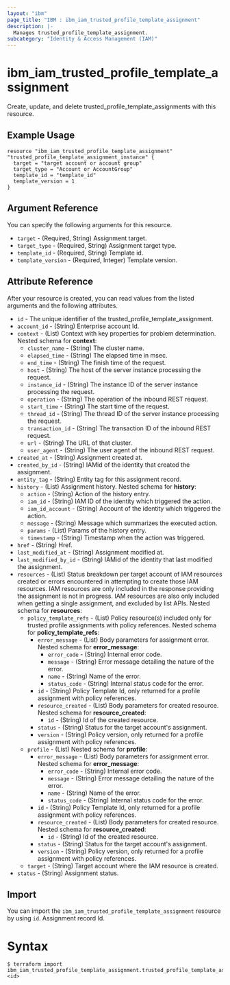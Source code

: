 ```yaml
---
layout: "ibm"
page_title: "IBM : ibm_iam_trusted_profile_template_assignment"
description: |-
  Manages trusted_profile_template_assignment.
subcategory: "Identity & Access Management (IAM)"
---
```


# ibm_iam_trusted_profile_template_assignment

Create, update, and delete trusted_profile_template_assignments with this resource.

## Example Usage

```hcl
resource "ibm_iam_trusted_profile_template_assignment" "trusted_profile_template_assignment_instance" {
  target = "target account or account group"
  target_type = "Account or AccountGroup"
  template_id = "template_id"
  template_version = 1
}
```

## Argument Reference

You can specify the following arguments for this resource.

* `target` - (Required, String) Assignment target.
* `target_type` - (Required, String) Assignment target type.
* `template_id` - (Required, String) Template id.
* `template_version` - (Required, Integer) Template version.

## Attribute Reference

After your resource is created, you can read values from the listed arguments and the following attributes.

* `id` - The unique identifier of the trusted_profile_template_assignment.
* `account_id` - (String) Enterprise account Id.
* `context` - (List) Context with key properties for problem determination.
Nested schema for **context**:
	* `cluster_name` - (String) The cluster name.
	* `elapsed_time` - (String) The elapsed time in msec.
	* `end_time` - (String) The finish time of the request.
	* `host` - (String) The host of the server instance processing the request.
	* `instance_id` - (String) The instance ID of the server instance processing the request.
	* `operation` - (String) The operation of the inbound REST request.
	* `start_time` - (String) The start time of the request.
	* `thread_id` - (String) The thread ID of the server instance processing the request.
	* `transaction_id` - (String) The transaction ID of the inbound REST request.
	* `url` - (String) The URL of that cluster.
	* `user_agent` - (String) The user agent of the inbound REST request.
* `created_at` - (String) Assignment created at.
* `created_by_id` - (String) IAMid of the identity that created the assignment.
* `entity_tag` - (String) Entity tag for this assignment record.
* `history` - (List) Assignment history.
Nested schema for **history**:
	* `action` - (String) Action of the history entry.
	* `iam_id` - (String) IAM ID of the identity which triggered the action.
	* `iam_id_account` - (String) Account of the identity which triggered the action.
	* `message` - (String) Message which summarizes the executed action.
	* `params` - (List) Params of the history entry.
	* `timestamp` - (String) Timestamp when the action was triggered.
* `href` - (String) Href.
* `last_modified_at` - (String) Assignment modified at.
* `last_modified_by_id` - (String) IAMid of the identity that last modified the assignment.
* `resources` - (List) Status breakdown per target account of IAM resources created or errors encountered in attempting to create those IAM resources. IAM resources are only included in the response providing the assignment is not in progress. IAM resources are also only included when getting a single assignment, and excluded by list APIs.
Nested schema for **resources**:
	* `policy_template_refs` - (List) Policy resource(s) included only for trusted profile assignments with policy references.
	Nested schema for **policy_template_refs**:
		* `error_message` - (List) Body parameters for assignment error.
		Nested schema for **error_message**:
			* `error_code` - (String) Internal error code.
			* `message` - (String) Error message detailing the nature of the error.
			* `name` - (String) Name of the error.
			* `status_code` - (String) Internal status code for the error.
		* `id` - (String) Policy Template Id, only returned for a profile assignment with policy references.
		* `resource_created` - (List) Body parameters for created resource.
		Nested schema for **resource_created**:
			* `id` - (String) Id of the created resource.
		* `status` - (String) Status for the target account's assignment.
		* `version` - (String) Policy version, only returned for a profile assignment with policy references.
	* `profile` - (List)
	Nested schema for **profile**:
		* `error_message` - (List) Body parameters for assignment error.
		Nested schema for **error_message**:
			* `error_code` - (String) Internal error code.
			* `message` - (String) Error message detailing the nature of the error.
			* `name` - (String) Name of the error.
			* `status_code` - (String) Internal status code for the error.
		* `id` - (String) Policy Template Id, only returned for a profile assignment with policy references.
		* `resource_created` - (List) Body parameters for created resource.
		Nested schema for **resource_created**:
			* `id` - (String) Id of the created resource.
		* `status` - (String) Status for the target account's assignment.
		* `version` - (String) Policy version, only returned for a profile assignment with policy references.
	* `target` - (String) Target account where the IAM resource is created.
* `status` - (String) Assignment status.


## Import

You can import the `ibm_iam_trusted_profile_template_assignment` resource by using `id`. Assignment record Id.

# Syntax
```
$ terraform import ibm_iam_trusted_profile_template_assignment.trusted_profile_template_assignment_instance <id>
```
